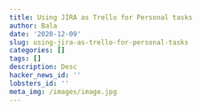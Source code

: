 ```yaml
---
title: Using JIRA as Trello for Personal tasks
author: Bala
date: '2020-12-09'
slug: using-jira-as-trello-for-personal-tasks
categories: []
tags: []
description: Desc
hacker_news_id: ''
lobsters_id: ''
meta_img: /images/image.jpg
---
```

